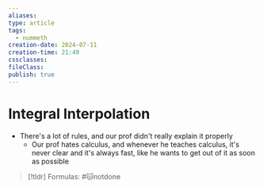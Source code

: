 ```yaml
---
aliases: 
type: article
tags:
  - nummeth
creation-date: 2024-07-11
creation-time: 21:49
cssclasses: 
fileClass: 
publish: true
---
```

# Integral Interpolation
- There's a lot of rules, and our prof didn't really explain it properly
	- Our prof hates calculus, and whenever he teaches calculus, it's never clear and it's always fast, like he wants to get out of it as soon as possible

> [!tldr] Formulas:
> #🐱notdone 
